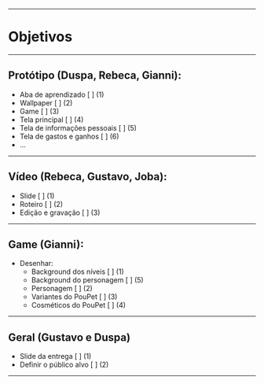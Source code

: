 ***
# Objetivos
***
## Protótipo (Duspa, Rebeca, Gianni):
* Aba de aprendizado [ ] (1)
* Wallpaper [ ] (2)
* Game [ ] (3)
* Tela principal [ ] (4)
* Tela de informações pessoais [ ] (5)
* Tela de gastos e ganhos [ ] (6)
* ...
***
## Vídeo (Rebeca, Gustavo, Joba):
* Slide [ ] (1)
* Roteiro [ ] (2)
* Edição e gravação [ ] (3)
***
## Game (Gianni):
* Desenhar:
    * Background dos níveis [ ] (1)
    * Background do personagem [ ] (5)
    * Personagem [ ] (2)
    * Variantes do PouPet [ ] (3)
    * Cosméticos do PouPet [ ] (4)
***
## Geral (Gustavo e Duspa)
* Slide da entrega [ ] (1)
* Definir o público alvo [ ] (2)
***